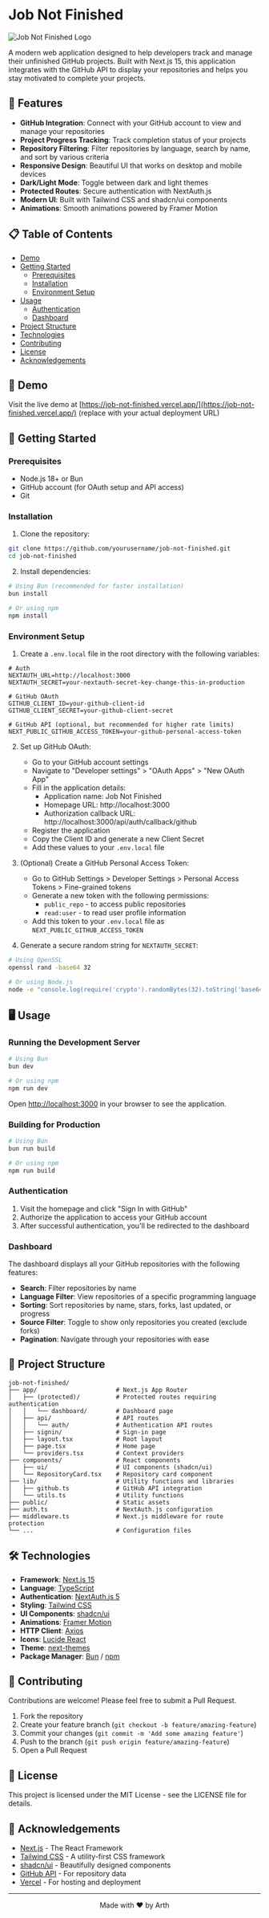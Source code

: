 # Job Not Finished

![Job Not Finished Logo](/public/image.png)

A modern web application designed to help developers track and manage their unfinished GitHub projects. Built with Next.js 15, this application integrates with the GitHub API to display your repositories and helps you stay motivated to complete your projects.

## 🌟 Features

- **GitHub Integration**: Connect with your GitHub account to view and manage your repositories
- **Project Progress Tracking**: Track completion status of your projects
- **Repository Filtering**: Filter repositories by language, search by name, and sort by various criteria
- **Responsive Design**: Beautiful UI that works on desktop and mobile devices
- **Dark/Light Mode**: Toggle between dark and light themes
- **Protected Routes**: Secure authentication with NextAuth.js
- **Modern UI**: Built with Tailwind CSS and shadcn/ui components
- **Animations**: Smooth animations powered by Framer Motion

## 📋 Table of Contents

- [Demo](#-demo)
- [Getting Started](#-getting-started)
  - [Prerequisites](#prerequisites)
  - [Installation](#installation)
  - [Environment Setup](#environment-setup)
- [Usage](#-usage)
  - [Authentication](#authentication)
  - [Dashboard](#dashboard)
- [Project Structure](#-project-structure)
- [Technologies](#-technologies)
- [Contributing](#-contributing)
- [License](#-license)
- [Acknowledgements](#-acknowledgements)

## 🚀 Demo

Visit the live demo at [https://job-not-finished.vercel.app/](https://job-not-finished.vercel.app/) (replace with your actual deployment URL)

## 🏁 Getting Started

### Prerequisites

- Node.js 18+ or Bun
- GitHub account (for OAuth setup and API access)
- Git

### Installation

1. Clone the repository:

```bash
git clone https://github.com/yourusername/job-not-finished.git
cd job-not-finished
```

2. Install dependencies:

```bash
# Using Bun (recommended for faster installation)
bun install

# Or using npm
npm install
```

### Environment Setup

1. Create a `.env.local` file in the root directory with the following variables:

```
# Auth
NEXTAUTH_URL=http://localhost:3000
NEXTAUTH_SECRET=your-nextauth-secret-key-change-this-in-production

# GitHub OAuth
GITHUB_CLIENT_ID=your-github-client-id
GITHUB_CLIENT_SECRET=your-github-client-secret

# GitHub API (optional, but recommended for higher rate limits)
NEXT_PUBLIC_GITHUB_ACCESS_TOKEN=your-github-personal-access-token
```

2. Set up GitHub OAuth:
   - Go to your GitHub account settings
   - Navigate to "Developer settings" > "OAuth Apps" > "New OAuth App"
   - Fill in the application details:
     - Application name: Job Not Finished
     - Homepage URL: http://localhost:3000
     - Authorization callback URL: http://localhost:3000/api/auth/callback/github
   - Register the application
   - Copy the Client ID and generate a new Client Secret
   - Add these values to your `.env.local` file

3. (Optional) Create a GitHub Personal Access Token:
   - Go to GitHub Settings > Developer Settings > Personal Access Tokens > Fine-grained tokens
   - Generate a new token with the following permissions:
     - `public_repo` - to access public repositories
     - `read:user` - to read user profile information
   - Add this token to your `.env.local` file as `NEXT_PUBLIC_GITHUB_ACCESS_TOKEN`

4. Generate a secure random string for `NEXTAUTH_SECRET`:

```bash
# Using OpenSSL
openssl rand -base64 32

# Or using Node.js
node -e "console.log(require('crypto').randomBytes(32).toString('base64'))"
```

## 🖥️ Usage

### Running the Development Server

```bash
# Using Bun
bun dev

# Or using npm
npm run dev
```

Open [http://localhost:3000](http://localhost:3000) in your browser to see the application.

### Building for Production

```bash
# Using Bun
bun run build

# Or using npm
npm run build
```

### Authentication

1. Visit the homepage and click "Sign In with GitHub"
2. Authorize the application to access your GitHub account
3. After successful authentication, you'll be redirected to the dashboard

### Dashboard

The dashboard displays all your GitHub repositories with the following features:

- **Search**: Filter repositories by name
- **Language Filter**: View repositories of a specific programming language
- **Sorting**: Sort repositories by name, stars, forks, last updated, or progress
- **Source Filter**: Toggle to show only repositories you created (exclude forks)
- **Pagination**: Navigate through your repositories with ease

## 📂 Project Structure

```
job-not-finished/
├── app/                      # Next.js App Router
│   ├── (protected)/          # Protected routes requiring authentication
│   │   └── dashboard/        # Dashboard page
│   ├── api/                  # API routes
│   │   └── auth/             # Authentication API routes
│   ├── signin/               # Sign-in page
│   ├── layout.tsx            # Root layout
│   ├── page.tsx              # Home page
│   └── providers.tsx         # Context providers
├── components/               # React components
│   ├── ui/                   # UI components (shadcn/ui)
│   └── RepositoryCard.tsx    # Repository card component
├── lib/                      # Utility functions and libraries
│   ├── github.ts             # GitHub API integration
│   └── utils.ts              # Utility functions
├── public/                   # Static assets
├── auth.ts                   # NextAuth.js configuration
├── middleware.ts             # Next.js middleware for route protection
└── ...                       # Configuration files
```

## 🛠️ Technologies

- **Framework**: [Next.js 15](https://nextjs.org/)
- **Language**: [TypeScript](https://www.typescriptlang.org/)
- **Authentication**: [NextAuth.js 5](https://next-auth.js.org/)
- **Styling**: [Tailwind CSS](https://tailwindcss.com/)
- **UI Components**: [shadcn/ui](https://ui.shadcn.com/)
- **Animations**: [Framer Motion](https://www.framer.com/motion/)
- **HTTP Client**: [Axios](https://axios-http.com/)
- **Icons**: [Lucide React](https://lucide.dev/)
- **Theme**: [next-themes](https://github.com/pacocoursey/next-themes)
- **Package Manager**: [Bun](https://bun.sh/) / [npm](https://www.npmjs.com/)

## 🤝 Contributing

Contributions are welcome! Please feel free to submit a Pull Request.

1. Fork the repository
2. Create your feature branch (`git checkout -b feature/amazing-feature`)
3. Commit your changes (`git commit -m 'Add some amazing feature'`)
4. Push to the branch (`git push origin feature/amazing-feature`)
5. Open a Pull Request

## 📄 License

This project is licensed under the MIT License - see the LICENSE file for details.

## 🙏 Acknowledgements

- [Next.js](https://nextjs.org/) - The React Framework
- [Tailwind CSS](https://tailwindcss.com/) - A utility-first CSS framework
- [shadcn/ui](https://ui.shadcn.com/) - Beautifully designed components
- [GitHub API](https://docs.github.com/en/rest) - For repository data
- [Vercel](https://vercel.com/) - For hosting and deployment

---

<p align="center">Made with ❤️ by Arth</p>
